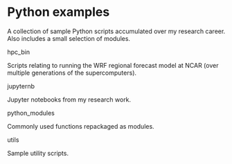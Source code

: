 # Python examples
A collection of sample Python scripts accumulated over my research career.
Also includes a small selection of modules.

hpc_bin

Scripts relating to running the WRF regional forecast model at NCAR (over
multiple generations of the supercomputers).

jupyternb

Jupyter notebooks from my research work.

python_modules

Commonly used functions repackaged as modules.

utils

Sample utility scripts.
